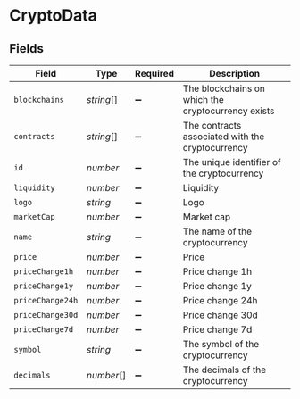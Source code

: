 # CryptoData


## Fields

| Field                                              | Type                                               | Required                                           | Description                                        |
|----------------------------------------------------|----------------------------------------------------| -------------------------------------------------- |----------------------------------------------------|
| `blockchains`                                      | *string*[]                                         | :heavy_minus_sign:                                 | The blockchains on which the cryptocurrency exists |
| `contracts`                                        | *string*[]                                         | :heavy_minus_sign:                                 | The contracts associated with the cryptocurrency   |
| `id`                                               | *number*                                           | :heavy_minus_sign:                                 | The unique identifier of the cryptocurrency        |
| `liquidity`                                        | *number*                                           | :heavy_minus_sign:                                 | Liquidity                                          |
| `logo`                                             | *string*                                           | :heavy_minus_sign:                                 | Logo                                               |
| `marketCap`                                        | *number*                                           | :heavy_minus_sign:                                 | Market cap                                         |
| `name`                                             | *string*                                           | :heavy_minus_sign:                                 | The name of the cryptocurrency                     |
| `price`                                            | *number*                                           | :heavy_minus_sign:                                 | Price                                              |
| `priceChange1h`                                    | *number*                                           | :heavy_minus_sign:                                 | Price change 1h                                    |
| `priceChange1y`                                    | *number*                                           | :heavy_minus_sign:                                 | Price change 1y                                    |
| `priceChange24h`                                   | *number*                                           | :heavy_minus_sign:                                 | Price change 24h                                   |
| `priceChange30d`                                   | *number*                                           | :heavy_minus_sign:                                 | Price change 30d                                   |
| `priceChange7d`                                    | *number*                                           | :heavy_minus_sign:                                 | Price change 7d                                    |
| `symbol`                                           | *string*                                           | :heavy_minus_sign:                                 | The symbol of the cryptocurrency                   |
| `decimals`                                         | *number*[]                                         | :heavy_minus_sign:                                 | The decimals of the cryptocurrency                 |
